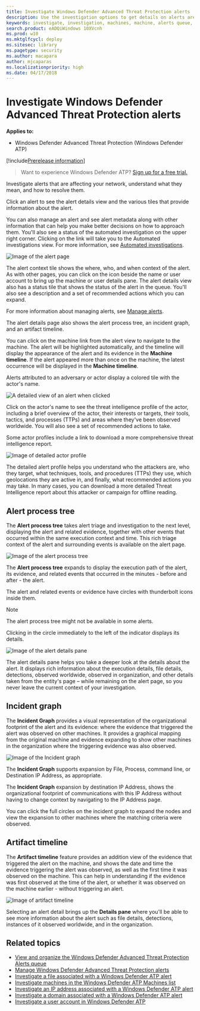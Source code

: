```yaml
---
title: Investigate Windows Defender Advanced Threat Protection alerts
description: Use the investigation options to get details on alerts are affecting your network, what they mean, and how to resolve them.
keywords: investigate, investigation, machines, machine, alerts queue, dashboard, IP address, file, submit, submissions, deep analysis, timeline, search, domain, URL, IP
search.product: eADQiWindows 10XVcnh
ms.prod: w10
ms.mktglfcycl: deploy
ms.sitesec: library
ms.pagetype: security
ms.author: macapara
author: mjcaparas
ms.localizationpriority: high
ms.date: 04/17/2018
---
```


# Investigate Windows Defender Advanced Threat Protection alerts

**Applies to:**

- Windows Defender Advanced Threat Protection (Windows Defender ATP)

[!include[Prerelease information](prerelease.md)]

>Want to experience Windows Defender ATP? [Sign up for a free trial.](https://www.microsoft.com/en-us/WindowsForBusiness/windows-atp?ocid=docs-wdatp-investigatealerts-abovefoldlink) 

Investigate alerts that are affecting your network, understand what they mean, and how to resolve them. 

Click an alert to see the alert details view and the various tiles that provide information about the alert. 

You can also manage an alert and see alert metadata along with other information that can help you make better decisions on how to approach them. You'll also see a status of the automated investigation on the upper right corner. Clicking on the link will take you to the Automated investigations view. For more information, see [Automated investigations](automated-investigations-windows-defender-advanced-threat-protection.md). 

![Image of the alert page](images/atp-alert-view.png)


The alert context tile shows the where, who, and when context of the alert. As with other pages, you can click on the icon beside the name or user account to bring up the machine or user details pane. The alert details view also has a status tile that shows the status of the alert in the queue. You'll also see a description and a set of recommended actions which you can expand.

For more information about managing alerts, see [Manage alerts](manage-alerts-windows-defender-advanced-threat-protection.md).

The alert details page also shows the alert process tree, an incident graph, and an artifact timeline.

You can click on the machine link from the alert view to navigate to the machine. The alert will be highlighted automatically, and the timeline will display the appearance of the alert and its evidence in the **Machine timeline**. If the alert appeared more than once on the machine, the latest occurrence will be displayed in the **Machine timeline**.

Alerts attributed to an adversary or actor display a colored tile with the actor's name.

![A detailed view of an alert when clicked](images/atp-actor-alert.png)

Click on the actor's name to see the threat intelligence profile of the actor, including a brief overview of the actor, their interests or targets, their tools, tactics, and processes (TTPs) and areas where they've been observed worldwide. You will also see a set of recommended actions to take.

Some actor profiles include a link to download a more comprehensive threat intelligence report.

![Image of detailed actor profile](images/atp-detailed-actor.png)

The detailed alert profile helps you understand who the attackers are, who they target, what techniques, tools, and procedures (TTPs) they use, which geolocations they are active in, and finally, what recommended actions you may take. In many cases, you can download a more detailed Threat Intelligence report about this attacker or campaign for offline reading.

## Alert process tree
The **Alert process tree** takes alert triage and investigation to the next level, displaying the alert and related evidence, together with other events that occurred within the same execution context and time. This rich triage context of the alert and surrounding events is available on the alert page.

![Image of the alert process tree](images/atp-alert-process-tree.png)

The **Alert process tree** expands to display the execution path of the alert, its evidence, and related events that occurred in the minutes - before and after - the alert.

The alert and related events or evidence have circles with thunderbolt icons inside them.


>[!NOTE]
>The alert process tree might not be available in some alerts.

Clicking in the circle immediately to the left of the indicator displays its details.

![Image of the alert details pane](images/atp-alert-mgt-pane.png)

The alert details pane helps you take a deeper look at the details about the alert. It displays rich information about the execution details, file details, detections, observed worldwide, observed in organization, and other details taken from the entity's page –  while remaining on the alert page, so you never leave the current context of your investigation.  


## Incident graph
The **Incident Graph**  provides a visual representation of the organizational footprint of the alert and its evidence: where the evidence that triggered the alert was observed on other machines. It provides a graphical mapping from the original machine and evidence expanding to show other machines in the organization where the triggering evidence was also observed.

![Image of the Incident graph](images/atp-incident-graph.png)

The **Incident Graph** supports expansion by File, Process, command line, or Destination IP Address, as appropriate.

The **Incident Graph** expansion by destination IP Address, shows the organizational footprint of communications with this IP Address without having to change context by navigating to the IP Address page.

You can click the full circles on the incident graph to expand the nodes and view the expansion to other machines where the matching criteria were observed.

## Artifact timeline
The **Artifact timeline** feature provides an addition view of the evidence that triggered the alert on the machine, and shows the date and time the evidence triggering the alert was observed, as well as the first time it was observed on the machine. This can help in understanding if the evidence was first observed at the time of the alert, or whether it was observed on the machine earlier - without triggering an alert.

![Image of artifact timeline](images/atp-alert-timeline.png)

Selecting an alert detail brings up the **Details pane** where you'll be able to see more information about the alert such as file details, detections, instances of it observed worldwide, and in the organization.

## Related topics
- [View and organize the Windows Defender Advanced Threat Protection Alerts queue ](alerts-queue-windows-defender-advanced-threat-protection.md)
- [Manage Windows Defender Advanced Threat Protection alerts](manage-alerts-windows-defender-advanced-threat-protection.md)
- [Investigate a file associated with a Windows Defender ATP alert](investigate-files-windows-defender-advanced-threat-protection.md)
- [Investigate machines in the Windows Defender ATP Machines list](investigate-machines-windows-defender-advanced-threat-protection.md)
- [Investigate an IP address associated with a Windows Defender ATP alert](investigate-ip-windows-defender-advanced-threat-protection.md)
- [Investigate a domain associated with a Windows Defender ATP alert](investigate-domain-windows-defender-advanced-threat-protection.md)
- [Investigate a user account in Windows Defender ATP](investigate-user-windows-defender-advanced-threat-protection.md)


